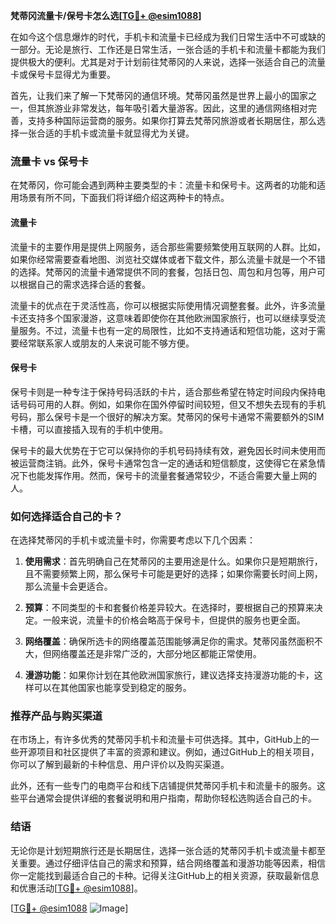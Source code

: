 **梵蒂冈流量卡/保号卡怎么选[[TG💪+ @esim1088](https://t.me/s/esim1088)]**

在如今这个信息爆炸的时代，手机卡和流量卡已经成为我们日常生活中不可或缺的一部分。无论是旅行、工作还是日常生活，一张合适的手机卡和流量卡都能为我们提供极大的便利。尤其是对于计划前往梵蒂冈的人来说，选择一张适合自己的流量卡或保号卡显得尤为重要。

首先，让我们来了解一下梵蒂冈的通信环境。梵蒂冈虽然是世界上最小的国家之一，但其旅游业非常发达，每年吸引着大量游客。因此，这里的通信网络相对完善，支持多种国际运营商的服务。如果你打算去梵蒂冈旅游或者长期居住，那么选择一张合适的手机卡或流量卡就显得尤为关键。

### 流量卡 vs 保号卡

在梵蒂冈，你可能会遇到两种主要类型的卡：流量卡和保号卡。这两者的功能和适用场景有所不同，下面我们将详细介绍这两种卡的特点。

#### 流量卡

流量卡的主要作用是提供上网服务，适合那些需要频繁使用互联网的人群。比如，如果你经常需要查看地图、浏览社交媒体或者下载文件，那么流量卡就是一个不错的选择。梵蒂冈的流量卡通常提供不同的套餐，包括日包、周包和月包等，用户可以根据自己的需求选择合适的套餐。

流量卡的优点在于灵活性高，你可以根据实际使用情况调整套餐。此外，许多流量卡还支持多个国家漫游，这意味着即使你在其他欧洲国家旅行，也可以继续享受流量服务。不过，流量卡也有一定的局限性，比如不支持通话和短信功能，这对于需要经常联系家人或朋友的人来说可能不够方便。

#### 保号卡

保号卡则是一种专注于保持号码活跃的卡片，适合那些希望在特定时间段内保持电话号码可用的人群。例如，如果你在国外停留时间较短，但又不想失去现有的手机号码，那么保号卡是一个很好的解决方案。梵蒂冈的保号卡通常不需要额外的SIM卡槽，可以直接插入现有的手机中使用。

保号卡的最大优势在于它可以保持你的手机号码持续有效，避免因长时间未使用而被运营商注销。此外，保号卡通常包含一定的通话和短信额度，这使得它在紧急情况下也能发挥作用。然而，保号卡的流量套餐通常较少，不适合需要大量上网的人。

### 如何选择适合自己的卡？

在选择梵蒂冈的手机卡或流量卡时，你需要考虑以下几个因素：

1. **使用需求**：首先明确自己在梵蒂冈的主要用途是什么。如果你只是短期旅行，且不需要频繁上网，那么保号卡可能是更好的选择；如果你需要长时间上网，那么流量卡会更适合。

2. **预算**：不同类型的卡和套餐价格差异较大。在选择时，要根据自己的预算来决定。一般来说，流量卡的价格会略高于保号卡，但提供的服务也更全面。

3. **网络覆盖**：确保所选卡的网络覆盖范围能够满足你的需求。梵蒂冈虽然面积不大，但网络覆盖还是非常广泛的，大部分地区都能正常使用。

4. **漫游功能**：如果你计划在其他欧洲国家旅行，建议选择支持漫游功能的卡，这样可以在其他国家也能享受到稳定的服务。

### 推荐产品与购买渠道

在市场上，有许多优秀的梵蒂冈手机卡和流量卡可供选择。其中，GitHub上的一些开源项目和社区提供了丰富的资源和建议。例如，通过GitHub上的相关项目，你可以了解到最新的卡种信息、用户评价以及购买渠道。

此外，还有一些专门的电商平台和线下店铺提供梵蒂冈手机卡和流量卡的服务。这些平台通常会提供详细的套餐说明和用户指南，帮助你轻松选购适合自己的卡。

### 结语

无论你是计划短期旅行还是长期居住，选择一张合适的梵蒂冈手机卡或流量卡都至关重要。通过仔细评估自己的需求和预算，结合网络覆盖和漫游功能等因素，相信你一定能找到最适合自己的卡种。记得关注GitHub上的相关资源，获取最新信息和优惠活动[[TG💪+ @esim1088](https://t.me/s/esim1088)]。

[[TG💪+ @esim1088](https://t.me/s/esim1088) ![Image](https://i.postimg.cc/4NQfJmqS/Snipaste-2025-05-13-00-14-12.png)]